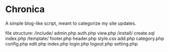 # Chronica
A simple blog-like script, meant to categorize my site updates.

file structure:
    /include/
        admin.php
        auth.php
        view.php
    /install/
        create.sql
        index.php
    /template/
        footer.php
        header.php
        style.css
    add.php
    category.php
    config.php
    edit.php
    index.php
    login.php
    logout.php
    setting.php
